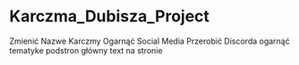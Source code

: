 # Karczma_Dubisza_Project

Zmienić Nazwe Karczmy
Ogarnąć Social Media
Przerobić Discorda
ogarnąć tematyke podstron
główny text na stronie

